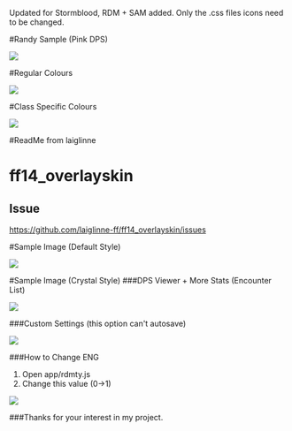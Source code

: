 Updated for Stormblood, RDM + SAM added. Only the .css files icons need to be changed.



#Randy Sample (Pink DPS)

![](http://puu.sh/sFWfy/04c8439c71.jpg)

#Regular Colours

![](https://puu.sh/sFU3c/5caca5a424.jpg)

#Class Specific Colours

![](https://puu.sh/sFV5P/b99a5b9f1e.jpg)





#ReadMe from laiglinne

# ff14_overlayskin
## Issue
https://github.com/laiglinne-ff/ff14_overlayskin/issues


#Sample Image (Default Style)

![](https://github.com/laiglinne-ff/ff14_overlayskin/blob/master/images/preview_3.PNG?raw=true)

#Sample Image (Crystal Style)
###DPS Viewer + More Stats (Encounter List)

![](https://github.com/laiglinne-ff/ff14_overlayskin/blob/master/images/preview_1.PNG?raw=true)

###Custom Settings (this option can't autosave)

![](https://raw.githubusercontent.com/laiglinne-ff/ff14_overlayskin/695478d937b88692fa42df48c0cc19b95a7187e2/images/preview_2.PNG)

###How to Change ENG
1. Open app/rdmty.js
2. Change this value (0->1)

![](https://raw.githubusercontent.com/laiglinne-ff/ff14_overlayskin/695478d937b88692fa42df48c0cc19b95a7187e2/images/setting_0.PNG)

###Thanks for your interest in my project.
